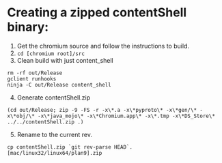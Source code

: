 # Creating a zipped contentShell binary:
1. Get the chromium source and follow the instructions to build.
2. `cd [chromium root]/src`
3. Clean build with just content_shell
```
rm -rf out/Release
gclient runhooks
ninja -C out/Release content_shell
```
4. Generate contentShell.zip
```
(cd out/Release; zip -9 -FS -r -x\*.a -x\*pyproto\* -x\*gen/\* -x\*obj/\* -x\*java_mojo\* -x\*Chromium.app\* -x\*.tmp -x\*DS_Store\* ../../contentShell.zip .)
```
5. Rename to the current rev.
```
cp contentShell.zip `git rev-parse HEAD`.[mac/linux32/linux64/plan9].zip
```